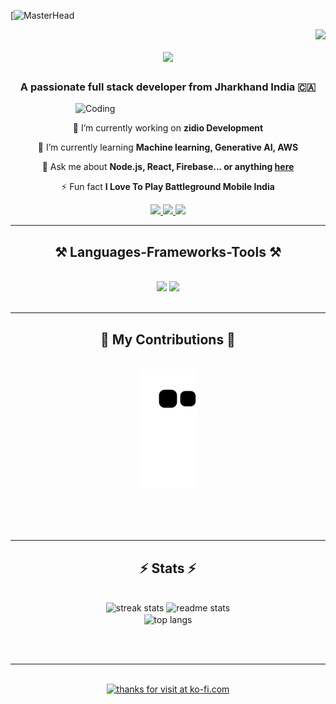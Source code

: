 [![MasterHead](https://drive.google.com/file/d/1DgJbEoOXvEK0ZA9-L5u5PNPJhA-ECvLQ/view?usp=drivesdk)
 
<img align="right" src="https://visitor-badge.laobi.icu/badge?page_id=alwaysajaykr18.alwaysajaykr18" />

<h1 align="center">
    <img src="https://readme-typing-svg.herokuapp.com/?font=Righteous&size=35&center=true&vCenter=true&width=500&height=70&duration=4000&lines=Hi+There!+👋;+I'm+Ajay+Kumar+Nayak!;" />
</h1>

<h3 align="center">A passionate full stack developer from Jharkhand India 🇨🇦</h3>
<img align="right" alt="Coding" width="400" src="https://cdn.dribbble.com/users/1162077/screenshots/3848914/programmer.gif">


<br/>

<div align="center">
 
 🔭 I’m currently working on **zidio Development**
 
 🌱 I’m currently learning **Machine learning, Generative AI, AWS**

💬 Ask me about **Node.js, React, Firebase... or anything [here](https://github.com/alwaysajaykr18/alwaysajaykr18/issues)**

⚡ Fun fact **I Love To Play Battleground Mobile India**

 </div>
 
<div align="center"> 
  <a href="mailto:ajay.sales.ajaynayak2531@gmail.com">
    <img src="https://img.shields.io/badge/Gmail-333333?style=for-the-badge&logo=gmail&logoColor=red" />
  </a>
  <a href="https://linkedin.com/in/alwaysajaykr18?utm_source=share&utm_campaign=share_via&utm_content=profile&utm_medium=android_app" target="_blank">
    <img src="https://img.shields.io/badge/LinkedIn-0077B5?style=for-the-badge&logo=linkedin&logoColor=white" target="_blank" />
  </a>
  <a href="https://alwaysajaykr18.github.io" target="_blank">
     <img src="https://img.shields.io/badge/Portfolio-FF5722?style=for-the-badge&logo=todoist&logoColor=white" target="_blank" /> <!-- sqlite, safari, google-chrome are other good icon options -->
  </a>
</div>

 <hr/>
 
<h2 align="center">⚒️ Languages-Frameworks-Tools ⚒️</h2>
<br/>
<div align="center">
    <img src="https://skillicons.dev/icons?i=react,bootstrap,mui,html,css,vscode,github,figma,tailwind,git,r,c,dsa" />
    <img src="https://skillicons.dev/icons?i=nodejs,python,javascript,typescript,express,mongodb,c,java,nextjs,mysql,.net framework,ai" /><br>
</div>

<br/>
<hr/>

<div align="center">
  <h2>🐍 My Contributions 🐍</h2>
  <br>
  <img alt="snake eating my contributions" src="https://raw.githubusercontent.com/alwaysajaykr18/alwaysajaykr18/output/github-contribution-grid-snake.svg" />
  
  <br/><br/><br/>
</div>

<hr/>

<h2 align="center">⚡ Stats ⚡</h2>
<br>
<div align=center>
  <img width=390 src="https://github-readme-streak-stats-alwaysajaykr18.vercel.app/?user=alwaysajaykr18&count_private=true&theme=react&border_radius=10" alt="streak stats"/>
  <img width=390 src="https://github-readme-stats-alwaysajaykr18.vercel.app/api?username=alwaysajaykr18&count_private=true&show_icons=true&theme=react&rank_icon=github&border_radius=10" alt="readme stats" />
  <br/>
  <img width=325 align="center" src="https://github-readme-stats-alwayajaykr18.vercel.app/api/top-langs/?username=alwaysajaykr18&hide=HTML&langs_count=8&layout=compact&theme=react&border_radius=10&size_weight=0.5&count_weight=0.5&exclude_repo=github-readme-stats" alt="top langs" />
</div>

<br/><br/>

<hr/>

<br/>

<div align="center">
<a href='https://ko-fi.com/V7V4RAK9C' target='_blank'><img height='64' style='border:0px;height:64px;' src='https://storage.ko-fi.com/cdn/kofi1.png?v=3' border='0' alt='thanks for visit at ko-fi.com' /></a>
</div>

